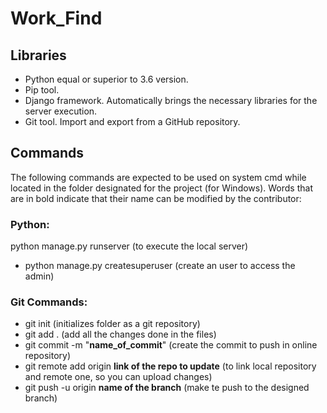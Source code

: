 # Work_Find



## Libraries
- Python equal or superior to 3.6 version.  
- Pip tool.  
- Django framework. Automatically brings the necessary libraries for the server execution.  
- Git tool. Import and export from a GitHub repository.

## Commands
The following commands are expected to be used on system cmd while located in the folder designated for the project (for Windows). Words that are in bold indicate that their name can be modified by the contributor:

### Python:
python manage.py runserver (to execute the local server)
- python manage.py createsuperuser (create an user to access the admin)

### Git Commands:
- git init (initializes folder as a git repository)
- git add . (add all the changes done in the files)
- git commit -m "**name_of_commit**" (create the commit to push in online repository)
- git remote add origin **link of the repo to update** (to link local repository and remote one, so you can upload changes)
- git push -u origin **name of the branch** (make te push to the designed branch)
